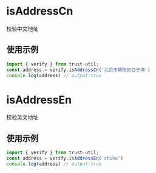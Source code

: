 # isAddressCn

校验中文地址

## 使用示例

```javascript
import { verify } from trust-util;
const address = verify.isAddressCn('北京市朝阳区百子湾')
console.log(address) // output:true
```

# isAddressEn

校验英文地址

## 使用示例

```javascript
import { verify } from trust-util;
const address = verify.isAddressEn('china')
console.log(address) // output:true
```